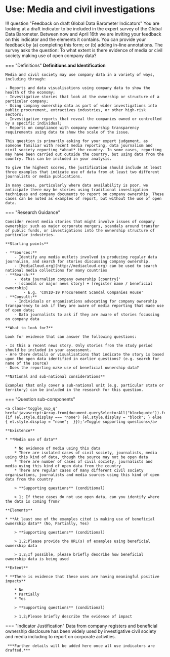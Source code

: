 # Use: Media and civil investigations


!!! question "Feedback on draft Global Data Barometer Indicators"
    You are looking at a draft indicator to be included in the expert survey of the Global Data Barometer. Between now and April 16th we are inviting your feedback on this indicator and the elements it contains. 
    You can provide your feedback by (a) completing this form; or (b) adding in-line annotations.
The survey asks the question: To what extent is there evidence of media or civil society making use of open company data? 


    
=== "Definitions"
    **Definitions and Identification**
    
    Media and civil society may use company data in a variety of ways, including through:
    
    - Reports and data visualisations using company data to show the health of the economy;
    - Investigative stories that look at the ownership or structure of a particular company;
    - Using company ownership data as part of wider investigations into public procurement, extractives industries, or other high-risk sectors;
    - Investigative reports that reveal the companies owned or controlled by a specific individual;
    - Reports on compliance with company ownership transparency requirements using data to show the scale of the issue.
    
    This question is primarily asking for your expert judgement, as someone familiar with recent media reporting, data journalism and civil society reporting *about* the country. In some cases, reporting may have been carried out outside the country, but using data from the country. This can be included in your analysis. 
    
    To give the highest scores, the justification should include at least three examples that indicate use of data from at least two different journalists or media publications. 
    
    In many cases, particularly where data availability is poor, we anticipate there may be stories using traditional investigation techniques and company documents to report on company ownership. These cases can be noted as examples of report, but without the use of open data. 
    
=== "Research Guidance"
    
    Consider recent media stories that might involve issues of company ownership: such as major corporate mergers, scandals around transfer of public funds, or investigations into the ownership structure of particular industries. 
    
    **Starting points**
    
    - **Sources:**
        - Identify any media outlets involved in producing regular data journalism, and search for stories discussing company ownership.
        - [MediaCloud.org](http://mediacloud.org) can be used to search national media collections for many countries
    - **Search:**
        - 'data journalism company ownership [country]'
        - [scandal or major news story] + [register name / beneficial ownership]
            - E.g. 'COVID-19 Procurement Scandal Companies House'
    - **Consult:**
        - Individuals or organisations advocating for company ownership transparency to ask if they are aware of media reporting that made use of open data;
        - Data journalists to ask if they are aware of stories focussing on company data
    
    **What to look for?**
    
    Look for evidence that can answer the following questions:
    
    - Is this a recent news story. Only stories from the study period should be included in your assessment.
    - Are there details or visualisations that indicate the story is based upon the open data identified in earlier questions? (e.g. search for name of the source)
    - Does the reporting make use of beneficial ownership data?
    
    **National and sub-national considerations**
    
    Examples that only cover a sub-national unit (e.g. particular state or territory) can be included in the research for this question.

=== "Question sub-components"

    <a class='toggle_sup_q' href='javascript:Array.from(document.querySelectorAll("blockquote")).forEach(function(el) {if (el.style.display === "none") {el.style.display = "block"; } else { el.style.display = "none";  }});'>Toggle supporting questions</a>
    
    **Existence**
    
    * **Media use of data**
    
        * No evidence of media using this data
        * There are isolated cases of civil society, journalists, media using this kind of data, though the source may not be open data
        * There are number of cases of civil society, journalists and media using this kind of open data from the country
        * There are regular cases of many different civil society organisations, journalists and media sources using this kind of open data from the country
    
        > **Supporting questions** (conditional)
    
        > 1; If these cases do not use open data, can you identify where the data is coming from? 
    
    **Elements**
    
    * **At least one of the examples cited is making use of beneficial ownership data** (No, Partially, Yes)
    
        > **Supporting questions** (conditional)
    
        > 1,2;Please provide the URL(s) of examples using beneficial ownership data
    
        > 1,2;If possible, please briefly describe how beneficial ownership data is being used
    
    **Extent**
    
    * **There is evidence that these uses are having meaningful positive impacts**
    
        * No
        * Partially
        * Yes
    
        > **Supporting questions** (conditional)
    
        > 1,2;Please briefly describe the evidence of impact


=== "Indicator Justification"
     Data from company registers and beneficial ownership disclosure has been widely used by investigative civil society and media including to report on corporate activities. 
     
     ***Further details will be added here once all use indicators are drafted.***